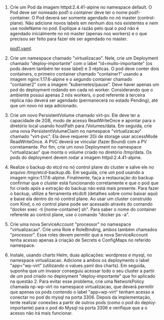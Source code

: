<ol>
<li><p>Crie um Pod da imagem httpd:2.4.41-alpine no namespace default. O Pod deve ser nomeado pod1 o container deve ter o nome pod1-container. O Pod deverá ser somente agendado no nó master (control-plane). Não adicione novos labels em nenhum dos nós existentes e nem use nodeName no pod. Explique a razão pelo qual o pod não é agendado inicialmente no nó master (apenas nos workers) e o que precisou ser feito para fazer ele ser agendado no master.</p></li>   
<a href="https://github.com/SohIsa/MilagreNem/blob/main/Virt/pod1.yaml">pod1.yaml</a>.
<li><p>Crie um namespace chamado "virtualizacao". Nele, crie um Deployment chamado "deploy-importante" com o label "id=muito-importante" (os pods devem também ter esse label) e 3 réplicas. O pod deve conter dois containers, o primeiro container chamado "container1" usando a imagem nginx:1.17.6-alpine e o segundo container chamado "container2" com a imagem "kubernetes/pause". Deve haver apenas um pod do deployment rodando em cada nó worker. Considerando que o ambiente possui apenas 2 nós workers, o pod referente à terceira réplica não deverá ser agendado (permanecerá no estado Pending), até que um novo nó seja adicionado.</p></li>
<li><p>Crie um novo PersistentVolume chamado virt-pv. Ele deve ter a capacidade de 2GB, modo de acesso ReadWriteOnce e apontar para o diretório local usando hostPath para  /Volumes/data. Em seguida, crie uma nova PersistentVolumeClaim no namespace "virtualizacao" chamado "virt-pvc". Ela deve requerer 2Gi de storage usar accessMode ReadWriteOnce. A PVC deverá se vincular (fazer Bound) com a PV corretamente. Por fim, crie um novo Deployment no namespace "virtualizacao" que monta o volume criado no diretório /tmp/data. Os pods do deployment devem rodar a imagem httpd:2.4.41-alpine.</p></li>
<li><p>Realize o backup do etcd no nó control plane do cluster e salve ele no arquivo /tmp/etcd-backup.db. Em seguida, crie um pod usando a imagem nginx:1.17.6-alpine. Finalmente, faça a restauração do backup confirmar que o cluster está funcionando corretamente e que o pod que foi criado após a extração do backup não está mais presente. Para fazer o backup, utilize a ferramenta etcdctl (detalhes sobre como baixar aqui) e baixe ela dentro do nó control plane. Ao usar um cluster construído com Kind, o nó control plane pode ser acessado através do comando "docker exec -ti [nome-container] sh". Para saber o nome do container referente ao control plane, use o comando "docker ps -a".</p></li>
<li><p>Crie uma nova ServiceAccount "processor" no namespace "virtualizacao". Crie uma Role e RoleBinding, ambos também chamados "processor". Esse roles devem permitir que a nova ServiceAccount tenha acesso apenas à criação de Secrets e ConfigMaps no referido namespace.</p></li>
<li><p>Instale, usando charts Helm, duas aplicações: wordpress e mysql, no namespace virtualizacao. Adicione a ambos os deployments o label "app="wp-virt" (utilizando o values.yaml dos charts). Em seguida, suponha que um invasor conseguiu acessar todo o seu cluster a partir de um pod criado no deployment "deploy-importante" que foi aplicado na questão 2. Para evitar esse problema, crie uma NetworkPolicy chamada np-wp-virt no namespace virtualizacao, que deverá permitir que apenas os pods contendo o label "app=wp-virt" tenham acesso a conectar no pod do mysql na porta 3306. Depois da implementação, tente realizar conexões a partir de outros pods (como o pod do deploy-importante) para o pod do Mysql na porta 3306 e verifique que a o acesso não irá mais funcionar.</p></li>
</ol>